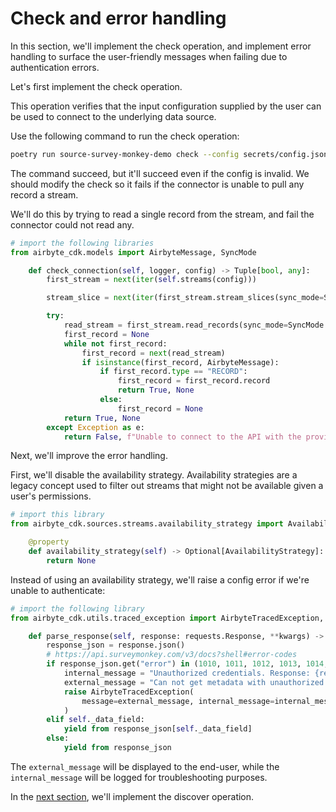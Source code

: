 # Check and error handling

In this section, we'll implement the check operation, and implement error handling to surface the
user-friendly messages when failing due to authentication errors.

Let's first implement the check operation.

This operation verifies that the input configuration supplied by the user can be used to connect to
the underlying data source.

Use the following command to run the check operation:

```bash
poetry run source-survey-monkey-demo check --config secrets/config.json
```

The command succeed, but it'll succeed even if the config is invalid. We should modify the check so
it fails if the connector is unable to pull any record a stream.

We'll do this by trying to read a single record from the stream, and fail the connector could not
read any.

```python
# import the following libraries
from airbyte_cdk.models import AirbyteMessage, SyncMode
```

```python
    def check_connection(self, logger, config) -> Tuple[bool, any]:
        first_stream = next(iter(self.streams(config)))

        stream_slice = next(iter(first_stream.stream_slices(sync_mode=SyncMode.full_refresh)))

        try:
            read_stream = first_stream.read_records(sync_mode=SyncMode.full_refresh, stream_slice=stream_slice)
            first_record = None
            while not first_record:
                first_record = next(read_stream)
                if isinstance(first_record, AirbyteMessage):
                    if first_record.type == "RECORD":
                        first_record = first_record.record
                        return True, None
                    else:
                        first_record = None
            return True, None
        except Exception as e:
            return False, f"Unable to connect to the API with the provided credentials - {str(e)}"
```

Next, we'll improve the error handling.

First, we'll disable the availability strategy. Availability strategies are a legacy concept used to
filter out streams that might not be available given a user's permissions.

```python
# import this library
from airbyte_cdk.sources.streams.availability_strategy import AvailabilityStrategy
```

```python
    @property
    def availability_strategy(self) -> Optional[AvailabilityStrategy]:
        return None

```

Instead of using an availability strategy, we'll raise a config error if we're unable to
authenticate:

```python
# import the following library
from airbyte_cdk.utils.traced_exception import AirbyteTracedException, FailureType
```

```python
    def parse_response(self, response: requests.Response, **kwargs) -> Iterable[Mapping]:
        response_json = response.json()
        # https://api.surveymonkey.com/v3/docs?shell#error-codes
        if response_json.get("error") in (1010, 1011, 1012, 1013, 1014, 1015, 1016, 1017, 1018):
            internal_message = "Unauthorized credentials. Response: {response_json}"
            external_message = "Can not get metadata with unauthorized credentials. Try to re-authenticate in source settings."
            raise AirbyteTracedException(
                message=external_message, internal_message=internal_message, failure_type=FailureType.config_error
            )
        elif self._data_field:
            yield from response_json[self._data_field]
        else:
            yield from response_json
```

The `external_message` will be displayed to the end-user, while the `internal_message` will be
logged for troubleshooting purposes.

In the [next section](./5-discover.md), we'll implement the discover operation.

